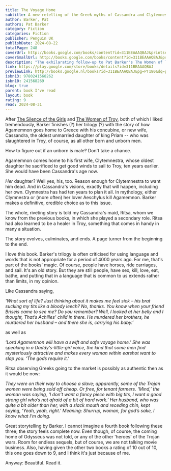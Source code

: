 ```yaml
---
title: The Voyage Home
subtitle: A new retelling of the Greek myths of Cassandra and Clytemnestra, from the author of The Silence of the Girls and The Women of Troy
author: Barker, Pat
authors: Pat Barker
category: Fiction
categories: Fiction
publisher: Penguin UK
publishDate: 2024-08-22
totalPage: 248
coverUrl: http://books.google.com/books/content?id=311BEAAAQBAJ&printsec=frontcover&img=1&zoom=1&edge=curl&source=gbs_api
coverSmallUrl: http://books.google.com/books/content?id=311BEAAAQBAJ&printsec=frontcover&img=1&zoom=5&edge=curl&source=gbs_api
description: "The exhilarating follow-up to Pat Barker's The Women of Troy and The Silence of the Girls After ten blood-filled years, the war is over. Troy lies in smoking ruins as the victorious Greeks fill their ships with the spoils of battle. Alongside the treasures looted are the many Trojan women captured by the Greeks – among them the legendary prophetess Cassandra, and her watchful maid, Ritsa. Enslaved as concubine – war-wife – to King Agamemnon, Cassandra is plagued by visions of his death – and her own – while Ritsa is forced to bear witness to both Cassandra’s frenzies and the horrors to come. Meanwhile, awaiting the fleet’s return is Queen Clytemnestra, vengeful wife of Agamemnon. Heart-shattered by her husband’s choice to sacrifice their eldest daughter to the gods in exchange for a fair wind to Troy, she has spent this long decade plotting retribution, in a palace haunted by child-ghosts. As one wife journeys toward the other, united by the vision of Agamemnon’s death, one thing is certain: this long-awaited homecoming will change everyone’s fates forever. ‘The queen of literary historical fiction, Barker is an unflinching guide for a trip across ancient Greece’ National Geographic ‘In her thrilling retelling of the stories of Cassandra and Clytemnestra, Barker conjures up a world stained by the grief of mothers and daughters. Agamemnon’s palace is the stuff of nightmares, a world of suspicion and fear, plagued by the ghosts of innocents’ Paula Hawkins 'You go to her for plain truths, a driving storyline and a clear eye, steadily facing the history of our world' Guardian"
link: https://play.google.com/store/books/details?id=311BEAAAQBAJ
previewLink: http://books.google.nl/books?id=311BEAAAQBAJ&pg=PT180&dq=pat+barker+the+journey+home&hl=&as_pt=BOOKS&cd=1&source=gbs_api
isbn13: 9780241568262
isbn10: 241568269
blog: true
parent: book I've read
layout: book
rating: 9
read: 2024-08-31
---
```

  
After [The Silence of the Girls](./Pat%20Barker,%20The%20Silence%20of%20the%20Girls.md) and [The Women of Troy](./Pat%20Barker,%20The%20Women%20of%20Troy.md), both of which I liked tremendously, Barker finishes (?) her trilogy (?) with the story of how Agamemnon goes home to Greece with his concubine, or new wife, Cassandra, the oldest unmarried daughter of king Priam -- who was slaughtered in Troy, of course, as all other born and unborn men.  
  
How to figure out if an unborn is male?  Don't take a chance.  
  
Agamemnon comes home to his first wife, Clytemnestra, whose oldest daughter he sacrificed to get good winds to sail to Troy, ten years earlier.  She would have been Cassandra's age now.  
  
_Her_ daughter?  Well yes, his, too.  Reason enough for Clytemnestra to want him dead.  And in Cassandra's visions, exactly that will happen, including her own.  Clymnestra has had ten years to plan it all.  In mythology, either Clymnestra or (more often) her lover Aeschylus kill Agamemnon.  Barker makes a definitive, credible choice as to this issue.  
  
The whole, riveting story is told my Cassandra's maid, Ritsa, whom we know from the previous books, in which she played a secondary role.  Ritsa had also learned to be a healer in Troy, something that comes in handy in many a situation.  
  
The story evolves, culminates, and ends.  A page turner from the beginning to the end.  
  
I love this book.  Barker's trilogy is often criticised for using language and words that is not appropriate for a period of 4000 years ago.  For me, that's part of the books' magic.  Of course, people have horses, ride carriages, and sail.  It's an old story.  But they are still people, have sex, kill, love, eat, bathe, and putting that in a language that is common to us extends rather than limits, in my opinion.  
  
Like Cassandra saying,  
  
_‘What sort of life? Just thinking about it makes me feel sick – his brat sucking my tits like a bloody leech? No, thanks. You know when your friend Briseis came to see me? Do you remember? Well, I looked at her belly and I thought, That’s Achilles’ child in there. He murdered her brothers, he murdered her husband – and there she is, carrying his baby.’_  
  
as well as  
  
_‘Lord Agamemnon will have a swift and safe voyage home.’ She was speaking in a Daddy’s-little-girl voice, the kind that some men find mysteriously attractive and makes every woman within earshot want to slap you. ‘The gods require it.’_  
  
Ritsa observing Greeks going to the market is possibly as authentic then as it would be now:  
  
_They were on their way to choose a slave; apparently, some of the Trojan women were being sold off cheap. Or free, for tenant farmers. ‘Mind,’ the woman was saying, ‘I don’t want a fancy piece with big tits, I want a good strong girl who’s not afraid of a bit of hard work.’ Her husband, who was quite a bit older than her, with a slack mouth and receding chin, kept saying, ‘Yeah, yeah, right.’ Meaning: Shurrup, woman, for god’s sake, I know what I’m doing._  
  
Great storytelling by Barker.  I cannot imagine a fourth book following these three; the story feels complete now.  Even though, of course, the coming home of Odysseus was not told, or any of the other 'heroes' of the Trojan wars.  Room for endless sequels, but of course, we are not talking movie business.  Also, having given the other two books a rating of 10 out of 10, this one goes down to 9, and I think it's just because of me.  
  
Anyway: Beautiful.  Read it.